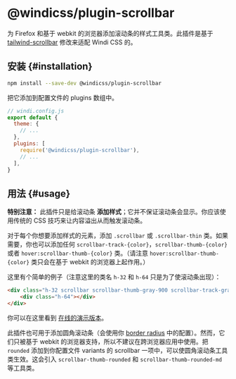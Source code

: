 # @windicss/plugin-scrollbar

为 Firefox 和基于 webkit 的浏览器添加滚动条的样式工具类。此插件是基于 [tailwind-scrollbar](https://github.com/adoxography/tailwind-scrollbar) 修改来适配 Windi CSS 的。

## 安装 {#installation}

```bash
npm install --save-dev @windicss/plugin-scrollbar
```

把它添加到配置文件的 plugins 数组中。

```js
// windi.config.js
export default {
  theme: {
    // ...
  },
  plugins: [
    require('@windicss/plugin-scrollbar'),
    // ...
  ],
}
```

## 用法 {#usage}

**特别注意：** 此插件只是给滚动条 **添加样式**；它并不保证滚动条会显示。你应该使用传统的 CSS 技巧来让内容溢出从而触发滚动条。

对于每个你想要添加样式的元素，添加 `.scrollbar` 或 `.scrollbar-thin` 类。如果需要，你也可以添加任何 `scrollbar-track-{color}`，`scrollbar-thumb-{color}` 或者 `hover:scrollbar-thumb-{color}` 类。（请注意 `hover:scrollbar-thumb-{color}` 类只会在基于 webkit 的浏览器上起作用。）

这里有个简单的例子（注意这里的类名 `h-32` 和 `h-64` 只是为了使滚动条出现）：

```html
<div class="h-32 scrollbar scrollbar-thumb-gray-900 scrollbar-track-gray-100">
    <div class="h-64"></div>
</div>
```

你可以在这里看到 [在线的演示版本](https://tailwind-scrollbar-example.adoxography.repl.co/)。

此插件也可用于添加圆角滚动条（会使用你 [border radius](https://tailwindcss.com/docs/border-radius#customizing) 中的配置）。然而，它们只被基于 webkit 的浏览器支持，所以不建议在跨浏览器应用中使用。把 `rounded` 添加到你配置文件 variants 的 scrollbar 一项中，可以使圆角滚动条工具类生效。这会引入 `scrollbar-thumb-rounded` 和 `scrollbar-thumb-rounded-md` 等工具类。